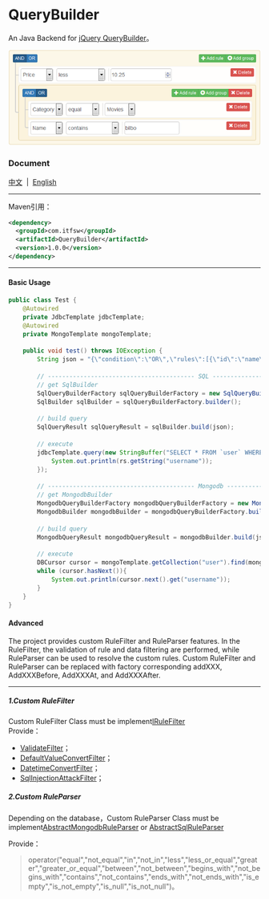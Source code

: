 # QueryBuilder
An Java Backend for [jQuery QueryBuilder](https://github.com/mistic100/jQuery-QueryBuilder)。
    
[![jQuery QueryBuilder](screenshot.png)](http://querybuilder.js.org/index.html)

### Document  
[中文](README.md)&nbsp;&nbsp;|&nbsp;&nbsp;[English](README-EN.md)  

---------------------------------------
Maven引用：  
```xml
<dependency>
  <groupId>com.itfsw</groupId>
  <artifactId>QueryBuilder</artifactId>
  <version>1.0.0</version>
</dependency>
```
---------------------------------------
#### Basic Usage
```java
public class Test {
    @Autowired
    private JdbcTemplate jdbcTemplate;
    @Autowired
    private MongoTemplate mongoTemplate;

    public void test() throws IOException {
        String json = "{\"condition\":\"OR\",\"rules\":[{\"id\":\"name\",\"field\":\"username\",\"type\":\"string\",\"input\":\"text\",\"operator\":\"equal\",\"value\":\"Mistic\"}],\"not\":false,\"valid\":true}";

        // ----------------------------------------- SQL -----------------------------------------
        // get SqlBuilder
        SqlQueryBuilderFactory sqlQueryBuilderFactory = new SqlQueryBuilderFactory();
        SqlBuilder sqlBuilder = sqlQueryBuilderFactory.builder();

        // build query
        SqlQueryResult sqlQueryResult = sqlBuilder.build(json);

        // execute
        jdbcTemplate.query(new StringBuffer("SELECT * FROM `user` WHERE ").append(sqlQueryResult.getQuery()).toString(), sqlQueryResult.getParams().toArray(), rs -> {
            System.out.println(rs.getString("username"));
        });

        // ----------------------------------------- Mongodb -----------------------------------------
        // get MongodbBuilder
        MongodbQueryBuilderFactory mongodbQueryBuilderFactory = new MongodbQueryBuilderFactory();
        MongodbBuilder mongodbBuilder = mongodbQueryBuilderFactory.builder();

        // build query
        MongodbQueryResult mongodbQueryResult = mongodbBuilder.build(json);

        // execute
        DBCursor cursor = mongoTemplate.getCollection("user").find(mongodbQueryResult.getQuery());
        while (cursor.hasNext()){
            System.out.println(cursor.next().get("username"));
        }
    }
}
```
#### Advanced
The project provides custom RuleFilter and RuleParser features. In the RuleFilter, the validation of rule and data filtering are performed, while RuleParser can be used to resolve the custom rules.
Custom RuleFilter and RuleParser can be replaced with factory corresponding addXXX, AddXXXBefore, AddXXXAt, and AddXXXAfter.

--------------------------------------------------------------------------------------------------
##### 1.Custom RuleFilter  
Custom RuleFilter Class must be implement[IRuleFilter](src/main/java/com/itfsw/query/builder/support/filter/IRuleFilter.java)  
Provide：
* [ValidateFilter](src/main/java/com/itfsw/query/builder/support/filter/ValidateFilter.java)；
* [DefaultValueConvertFilter](src/main/java/com/itfsw/query/builder/support/filter/DefaultValueConvertFilter.java)；
* [DatetimeConvertFilter](src/main/java/com/itfsw/query/builder/support/filter/DatetimeConvertFilter.java)；
* [SqlInjectionAttackFilter](src/main/java/com/itfsw/query/builder/support/filter/SqlInjectionAttackFilter.java)；

##### 2.Custom RuleParser
Depending on the database，Custom RuleParser Class must be implement[AbstractMongodbRuleParser](src/main/java/com/itfsw/query/builder/support/parser/AbstractMongodbRuleParser.java) or [AbstractSqlRuleParser](src/main/java/com/itfsw/query/builder/support/parser/AbstractSqlRuleParser.java)  

Provide：
>operator("equal","not_equal","in","not_in","less","less_or_equal","greater","greater_or_equal","between","not_between","begins_with","not_begins_with","contains","not_contains","ends_with","not_ends_with","is_empty","is_not_empty","is_null","is_not_null")。